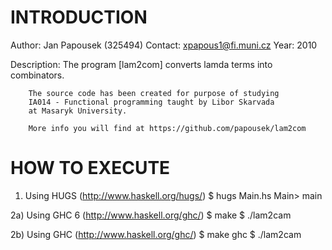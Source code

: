 INTRODUCTION
================================================================================

Author:		Jan Papousek (325494)
Contact:	xpapous1@fi.muni.cz
Year:		2010

Description:	The program [lam2com] converts lamda terms into combinators.

		The source code has been created for purpose of studying
		IA014 - Functional programming taught by Libor Skarvada
		at Masaryk University.

		More info you will find at https://github.com/papousek/lam2com


HOW TO EXECUTE
================================================================================

1) Using HUGS (http://www.haskell.org/hugs/)
	$ hugs Main.hs
	Main> main

2a) Using GHC 6 (http://www.haskell.org/ghc/)
	$ make
	$ ./lam2cam

2b) Using GHC (http://www.haskell.org/ghc/)
	$ make ghc
	$ ./lam2cam

